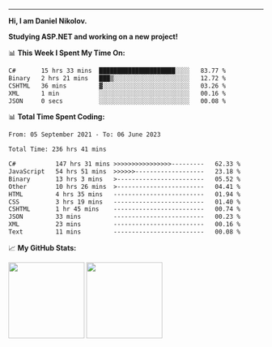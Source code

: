 ---
**Hi, I am Daniel Nikolov.**

**Studying ASP.NET and working on a new project!**

📊 **This Week I Spent My Time On:**
<!--START_SECTION:wakaweekly-->

```txt
C#       15 hrs 33 mins  █████████████████████░░░░   83.77 %
Binary   2 hrs 21 mins   ███▒░░░░░░░░░░░░░░░░░░░░░   12.72 %
CSHTML   36 mins         ▓░░░░░░░░░░░░░░░░░░░░░░░░   03.26 %
XML      1 min           ░░░░░░░░░░░░░░░░░░░░░░░░░   00.16 %
JSON     0 secs          ░░░░░░░░░░░░░░░░░░░░░░░░░   00.08 %
```

<!--END_SECTION:wakaweekly-->

📊 **Total Time Spent Coding:**
<!--START_SECTION:waka-->

```txt
From: 05 September 2021 - To: 06 June 2023

Total Time: 236 hrs 41 mins

C#           147 hrs 31 mins >>>>>>>>>>>>>>>>---------   62.33 %
JavaScript   54 hrs 51 mins  >>>>>>-------------------   23.18 %
Binary       13 hrs 3 mins   >------------------------   05.52 %
Other        10 hrs 26 mins  >------------------------   04.41 %
HTML         4 hrs 35 mins   -------------------------   01.94 %
CSS          3 hrs 19 mins   -------------------------   01.40 %
CSHTML       1 hr 45 mins    -------------------------   00.74 %
JSON         33 mins         -------------------------   00.23 %
XML          23 mins         -------------------------   00.16 %
Text         11 mins         -------------------------   00.08 %
```

<!--END_SECTION:waka-->

📈 **My GitHub Stats:**

<p>
  <img height="150em" src="https://github-readme-stats.vercel.app/api?username=NikolovDaniel&show_icons=true&hide_border=true&&count_private=true&include_all_commits=true" />
  <img height="150em" src="https://github-readme-stats.vercel.app/api/top-langs/?username=NikolovDaniel&exclude_repo=KNN-Image-Classification&show_icons=true&hide_border=true&layout=compact&langs_count=8s"/>
</p>
